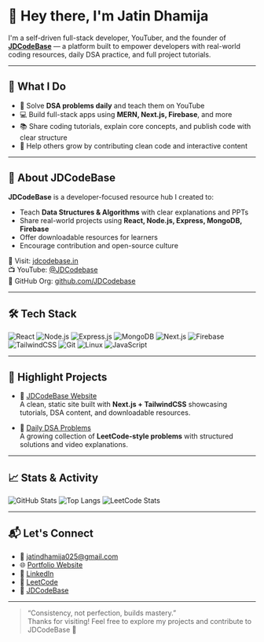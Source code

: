 # 👋 Hey there, I'm Jatin Dhamija

I'm a self-driven full-stack developer, YouTuber, and the founder of **[JDCodeBase](https://jdcodebase.vercel.app/)** — a platform built to empower developers with real-world coding resources, daily DSA practice, and full project tutorials.

---

## 🚀 What I Do

- 🧠 Solve **DSA problems daily** and teach them on YouTube
- 💻 Build full-stack apps using **MERN, Next.js, Firebase**, and more
- 📚 Share coding tutorials, explain core concepts, and publish code with clear structure
- 🌱 Help others grow by contributing clean code and interactive content

---

## 🧩 About JDCodeBase

**JDCodeBase** is a developer-focused resource hub I created to:
- Teach **Data Structures & Algorithms** with clear explanations and PPTs
- Share real-world projects using **React, Node.js, Express, MongoDB, Firebase**
- Offer downloadable resources for learners
- Encourage contribution and open-source culture

🔗 Visit: [jdcodebase.in](https://jdcodebase.vercel.app/)  
📺 YouTube: [@JDCodebase](https://www.youtube.com/@JDCodebase)  
📂 GitHub Org: [github.com/JDCodebase](https://github.com/jdcodebase)

---

## 🛠️ Tech Stack

![React](https://img.shields.io/badge/-React-black?style=flat-square&logo=react)
![Node.js](https://img.shields.io/badge/-Node.js-black?style=flat-square&logo=node.js)
![Express.js](https://img.shields.io/badge/-Express.js-black?style=flat-square&logo=express)
![MongoDB](https://img.shields.io/badge/-MongoDB-black?style=flat-square&logo=mongodb)
![Next.js](https://img.shields.io/badge/-Next.js-black?style=flat-square&logo=next.js)
![Firebase](https://img.shields.io/badge/-Firebase-black?style=flat-square&logo=firebase)
![TailwindCSS](https://img.shields.io/badge/-TailwindCSS-black?style=flat-square&logo=tailwind-css)
![Git](https://img.shields.io/badge/-Git-black?style=flat-square&logo=git)
![Linux](https://img.shields.io/badge/-Linux-black?style=flat-square&logo=linux)
![JavaScript](https://img.shields.io/badge/-JavaScript-black?style=flat-square&logo=javascript)

---

## 📌 Highlight Projects

- 🔗 [JDCodeBase Website](https://github.com/jdcodebase/jdcodebase-platform)  
  A clean, static site built with **Next.js + TailwindCSS** showcasing tutorials, DSA content, and downloadable resources.

- 🔗 [Daily DSA Problems](https://github.com/jdcodebase/jdcodebase-dsa-series)  
  A growing collection of **LeetCode-style problems** with structured solutions and video explanations.

---

## 📈 Stats & Activity

![GitHub Stats](https://github-readme-stats.vercel.app/api?username=jd-code-base&show_icons=true&theme=radical&hide_border=true)
![Top Langs](https://github-readme-stats.vercel.app/api/top-langs/?username=jd-code-base&layout=compact&theme=radical&hide_border=true)
![LeetCode Stats](https://leetcard.jacoblin.cool/jdcodebase?theme=dark&font=Montserrat&ext=heatmap)

---

## 📬 Let's Connect

- 📧 jatindhamija025@gmail.com  
- 🌐 [Portfolio Website](https://jdcodebase.vercel.app/)  
- 💼 [LinkedIn](https://www.linkedin.com/in/jatin-dhamija-jd/)
- 🧠 [LeetCode](https://leetcode.com/u/jdcodebase/)  
- 🔗 [JDCodeBase](https://jdcodebase.vercel.app/)

---

> “Consistency, not perfection, builds mastery.”  
Thanks for visiting! Feel free to explore my projects and contribute to JDCodeBase 🚀
